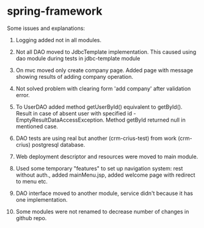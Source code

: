 # spring-framework

Some issues and explanations:

1. Logging added not in all modules.

2. Not all DAO moved to JdbcTemplate implementation. This caused using dao module during tests in jdbc-template module

3. On mvc moved only create company page. Added page with message showing results of adding company operation.

4. Not solved problem with clearing form 'add company' after validation error.

5. To UserDAO added method getUserById() equivalent to getById(). Result in case of absent user with specified id - EmptyResultDataAccessException.
  Method getById returned null in mentioned case.

6. DAO tests are using real but another (crm-crius-test) from work (crm-crius) postgresql database.

7. Web deployment descriptor and resources were moved to main module.

8. Used some temporary "features" to set up navigation system: rest without auth., added mainMenu.jsp, added welcome page with redirect to menu etc.

9. DAO interface moved to another module, service didn't because it has one implementation.

10. Some modules were not renamed to decrease number of changes in github repo.








